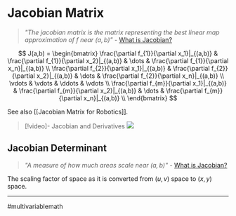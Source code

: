 # Jacobian Matrix
>*"The jacobian matrix is the matrix representing the best linear map approximation of $f$ near $(a,b)$"*
>\- [What is Jacobian?](https://www.youtube.com/watch?v=wCZ1VEmVjVo)

$$
J(a,b) =
\begin{bmatrix}
\frac{\partial f_{1}}{\partial x_1}|_{(a,b)} & \frac{\partial f_{1}}{\partial x_2}|_{(a,b)} & \dots & \frac{\partial f_{1}}{\partial x_n}|_{(a,b)} \\
\frac{\partial f_{2}}{\partial x_1}|_{(a,b)} & \frac{\partial f_{2}}{\partial x_2}|_{(a,b)} & \dots & \frac{\partial f_{2}}{\partial x_n}|_{(a,b)} \\
\vdots & \vdots & \ddots & \vdots \\
\frac{\partial f_{m}}{\partial x_1}|_{(a,b)} & \frac{\partial f_{m}}{\partial x_2}|_{(a,b)} & \dots & \frac{\partial f_{m}}{\partial x_n}|_{(a,b)} \\
\end{bmatrix}
$$

See also [[Jacobian Matrix for Robotics]].

>[!video]- Jacobian and Derivatives
>![](https://www.youtube.com/watch?v=wCZ1VEmVjVo)

## Jacobian Determinant
>*"A measure of how much areas scale near $(a,b)$"*
>\- [What is Jacobian?](https://www.youtube.com/watch?v=wCZ1VEmVjVo)

The scaling factor of space as it is converted from $(u, v)$ space to $(x,y)$ space.





---
#multivariablemath
